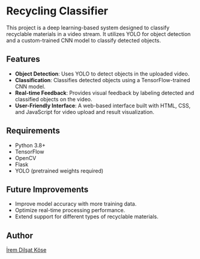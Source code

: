 # Recycling Classifier

This project is a deep learning-based system designed to classify recyclable materials in a video stream. It utilizes YOLO for object detection and a custom-trained CNN model to classify detected objects.

## Features
- **Object Detection**: Uses YOLO to detect objects in the uploaded video.
- **Classification**: Classifies detected objects using a TensorFlow-trained CNN model.
- **Real-time Feedback**: Provides visual feedback by labeling detected and classified objects on the video.
- **User-Friendly Interface**: A web-based interface built with HTML, CSS, and JavaScript for video upload and result visualization.

## Requirements
- Python 3.8+
- TensorFlow
- OpenCV
- Flask
- YOLO (pretrained weights required)

## Future Improvements
- Improve model accuracy with more training data.
- Optimize real-time processing performance.
- Extend support for different types of recyclable materials.

## Author
[İrem Dilşat Köse](https://github.com/iremdilsatkse)

